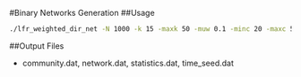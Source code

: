 #Binary Networks Generation
##Usage

```zsh
./lfr_weighted_dir_net -N 1000 -k 15 -maxk 50 -muw 0.1 -minc 20 -maxc 50
```

##Output Files

- community.dat, network.dat, statistics.dat, time_seed.dat